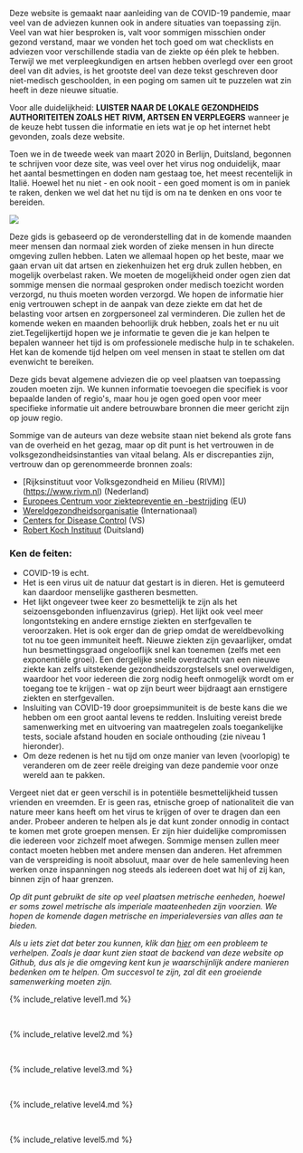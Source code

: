 Deze website is gemaakt naar aanleiding van de COVID-19 pandemie, maar veel van de adviezen kunnen ook in andere situaties van toepassing zijn. Veel van wat hier besproken is, valt voor sommigen misschien onder gezond verstand, maar we vonden het toch goed om wat checklists en adviezen voor verschillende stadia van de ziekte op één plek te hebben. Terwijl we met verpleegkundigen en artsen hebben overlegd over een groot deel van dit advies, is het grootste deel van deze tekst geschreven door niet-medisch geschoolden, in een poging om samen uit te puzzelen wat zin heeft in deze nieuwe situatie. 

Voor alle duidelijkheid: **LUISTER NAAR DE LOKALE GEZONDHEIDS AUTHORITEITEN ZOALS HET RIVM, ARTSEN EN VERPLEGERS** wanneer je de keuze hebt tussen die informatie en iets wat je op het internet hebt gevonden, zoals deze website.

Toen we in de tweede week van maart 2020 in Berlijn, Duitsland, begonnen te schrijven voor deze site, was veel over het virus nog onduidelijk, maar het aantal besmettingen en doden nam gestaag toe, het meest recentelijk in Italië. Hoewel het nu niet - en ook nooit - een goed moment is om in paniek te raken, denken we wel dat het nu tijd is om na te denken en ons voor te bereiden.

![](/images/virus.png)

Deze gids is gebaseerd op de veronderstelling dat in de komende maanden meer mensen dan normaal ziek worden of zieke mensen in hun directe omgeving zullen hebben. Laten we allemaal hopen op het beste, maar we gaan ervan uit dat artsen en ziekenhuizen het erg druk zullen hebben, en mogelijk overbelast raken. We moeten de mogelijkheid onder ogen zien dat sommige mensen die normaal gesproken onder medisch toezicht worden verzorgd, nu thuis moeten worden verzorgd.  We hopen de informatie hier enig vertrouwen schept in de aanpak van deze ziekte em dat het de belasting voor artsen en zorgpersoneel zal verminderen. Die zullen het de komende weken en maanden behoorlijk druk hebben, zoals het er nu uit ziet.Tegelijkertijd hopen we je informatie te geven die je kan helpen te bepalen wanneer het tijd is om professionele medische hulp in te schakelen. Het kan de komende tijd helpen om veel mensen in staat te stellen om dat evenwicht te bereiken. 

Deze gids bevat algemene adviezen die op veel plaatsen van toepassing zouden moeten zijn. We kunnen informatie toevoegen die specifiek is voor bepaalde landen of regio's, maar hou je ogen goed open voor meer specifieke informatie uit andere betrouwbare bronnen die meer gericht zijn op jouw regio. 

Sommige van de auteurs van deze website staan niet bekend als grote fans van de overheid en het gezag, maar op dit punt is het vertrouwen in de volksgezondheidsinstanties van vitaal belang. Als er discrepanties zijn, vertrouw dan op gerenommeerde bronnen zoals:

* [Rijksinstituut voor Volksgezondheid en Milieu (RIVM)] (https://www.rivm.nl) (Nederland)
* [Europees Centrum voor ziektepreventie en -bestrijding](https://www.ecdc.europa.eu/en) (EU)
* [Wereldgezondheidsorganisatie](https://www.who.int/emergencies/diseases/novel-coronavirus-2019) (Internationaal)
* [Centers for Disease Control](https://www.cdc.gov/coronavirus/2019-ncov/index.html) (VS)
* [Robert Koch Instituut](https://www.rki.de/DE/Content/InfAZ/N/Neuartiges_Coronavirus/nCoV.html) (Duitsland)


### Ken de feiten: 

  * COVID-19 is echt. 
  * Het is een virus uit de natuur dat gestart is in dieren. Het is gemuteerd kan daardoor menselijke gastheren besmetten. 
  * Het lijkt ongeveer twee keer zo besmettelijk te zijn als het seizoensgebonden influenzavirus (griep). Het lijkt ook veel meer longontsteking en andere ernstige ziekten en sterfgevallen te veroorzaken. Het is ook erger dan de griep omdat de wereldbevolking tot nu toe geen immuniteit heeft. Nieuwe ziekten zijn gevaarlijker, omdat hun besmettingsgraad ongelooflijk snel kan toenemen (zelfs met een exponentiële groei). Een dergelijke snelle overdracht van een nieuwe ziekte kan zelfs uitstekende gezondheidszorgstelsels snel overweldigen, waardoor het voor iedereen die zorg nodig heeft onmogelijk wordt om er toegang toe te krijgen - wat op zijn beurt weer bijdraagt aan ernstigere ziekten en sterfgevallen. 
  * Insluiting van COVID-19 door groepsimmuniteit is de beste kans die we hebben om een groot aantal levens te redden. Insluiting vereist brede samenwerking met en uitvoering van maatregelen zoals toegankelijke tests, sociale afstand houden en sociale onthouding (zie niveau 1 hieronder).
  * Om deze redenen is het nu tijd om onze manier van leven (voorlopig) te veranderen om de zeer reële dreiging van deze pandemie voor onze wereld aan te pakken. 

Vergeet niet dat er geen verschil is in potentiële besmettelijkheid tussen vrienden en vreemden. Er is geen ras, etnische groep of nationaliteit die van nature meer kans heeft om het virus te krijgen of over te dragen dan een ander. Probeer anderen te helpen als je dat kunt zonder onnodig in contact te komen met grote groepen mensen. Er zijn hier duidelijke compromissen die iedereen voor zichzelf moet afwegen. Sommige mensen zullen meer contact moeten hebben met andere mensen dan anderen. Het afremmen van de verspreiding is nooit absoluut, maar over de hele samenleving heen werken onze inspanningen nog steeds als iedereen doet wat hij of zij kan, binnen zijn of haar grenzen.


*Op dit punt gebruikt de site op veel plaatsen metrische eenheden, hoewel er soms zowel metrische als imperiale maateenheden zijn voorzien. We hopen de komende dagen metrische en imperialeversies van alles aan te bieden.*

*Als u iets ziet dat beter zou kunnen, klik dan [hier](https://github.com/covid-at-home/covid-at-home.github.io/issues/new) om een probleem te verhelpen. Zoals je daar kunt zien staat de backend van deze website op Github, dus als je die omgeving kent kun je waarschijnlijk andere manieren bedenken om te helpen. Om succesvol te zijn, zal dit een groeiende samenwerking moeten zijn.*
&nbsp; 

{% include_relative level1.md %}

&nbsp; 

{% include_relative level2.md %}

&nbsp; 
 
{% include_relative level3.md %}
            
&nbsp; 
 
{% include_relative level4.md %}
        
&nbsp; 
 
{% include_relative level5.md %}
